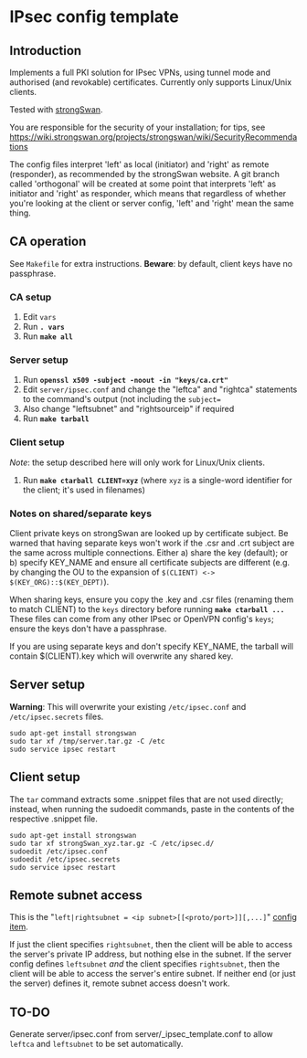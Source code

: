 # IPsec config template

## Introduction

Implements a full PKI solution for IPsec VPNs, using tunnel mode and authorised
(and revokable) certificates.  Currently only supports Linux/Unix clients.

Tested with [strongSwan](https://www.strongswan.org/).

You are responsible for the security of your installation; for tips, see
https://wiki.strongswan.org/projects/strongswan/wiki/SecurityRecommendations

The config files interpret 'left' as local (initiator) and 'right' as remote
(responder), as recommended by the strongSwan website.  A git branch called
'orthogonal' will be created at some point that interprets 'left' as initiator
and 'right' as responder, which means that regardless of whether you're looking
at the client or server config, 'left' and 'right' mean the same thing.

## CA operation

See `Makefile` for extra instructions.
**Beware**: by default, client keys have no passphrase.

### CA setup

1. Edit `vars`
1. Run **`. vars`**
1. Run **`make all`**

### Server setup

1. Run **`openssl x509 -subject -noout -in "keys/ca.crt"`**
1. Edit `server/ipsec.conf` and change the "leftca" and "rightca"
   statements to the command's output (not including the `subject= `
1. Also change "leftsubnet" and "rightsourceip" if required
1. Run **`make tarball`**

### Client setup

*Note*: the setup described here will only work for Linux/Unix clients.

1. Run **`make ctarball CLIENT=xyz`** (where `xyz` is a single-word
   identifier for the client; it's used in filenames)

### Notes on shared/separate keys

Client private keys on strongSwan are looked up by certificate subject.
Be warned that having separate keys won't work if the .csr and .crt
subject are the same across multiple connections.  Either a) share the
key (default); or b) specify KEY_NAME and ensure all certificate
subjects are different (e.g. by changing the OU to the expansion of
`$(CLIENT) <-> $(KEY_ORG)::$(KEY_DEPT)`).

When sharing keys, ensure you copy the .key and .csr files (renaming
them to match CLIENT) to the `keys` directory before running **`make
ctarball ...`**  These files can come from any other IPsec or OpenVPN
config's `keys`; ensure the keys don't have a passphrase.

If you are using separate keys and don't specify KEY_NAME, the tarball
will contain $(CLIENT).key which will overwrite any shared key.

## Server setup

**Warning**: This will overwrite your existing `/etc/ipsec.conf` and
`/etc/ipsec.secrets` files.

    sudo apt-get install strongswan
    sudo tar xf /tmp/server.tar.gz -C /etc
    sudo service ipsec restart

## Client setup

The `tar` command extracts some .snippet files that are not used directly;
instead, when running the sudoedit commands, paste in the contents of the
respective .snippet file.

    sudo apt-get install strongswan
    sudo tar xf strongSwan_xyz.tar.gz -C /etc/ipsec.d/
    sudoedit /etc/ipsec.conf
    sudoedit /etc/ipsec.secrets
    sudo service ipsec restart

## Remote subnet access

This is the "`left|rightsubnet = <ip subnet>[[<proto/port>]][,...]`"
[config item](https://wiki.strongswan.org/projects/strongswan/wiki/ConnSection#leftright-End-Parameters).

If just the client specifies `rightsubnet`, then the client will be able to
access the server's private IP address, but nothing else in the subnet.  If the
server config defines `leftsubnet` *and* the client specifies `rightsubnet`, then
the client will be able to access the server's entire subnet.  If neither end
(or just the server) defines it, remote subnet access doesn't work.

## TO-DO

Generate server/ipsec.conf from server/_ipsec_template.conf to allow `leftca`
and `leftsubnet` to be set automatically.
